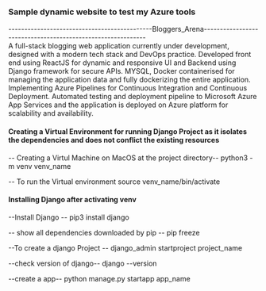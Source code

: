 ### Sample dynamic website to test my Azure tools <br>
---------------------------------------------Bloggers_Arena------------------------------------------------------------ <br>
A full-stack blogging web application currently under development, designed with a modern tech stack and DevOps practice.
Developed front end using ReactJS for dynamic and responsive UI and Backend using Django framework for secure APIs.
MYSQL, Docker containerised for managing the application data and fully dockerizing the entire application.
Implementing Azure Pipelines for Continuous Integration and Continuous Deployment.
Automated testing and deployment pipeline to Microsoft Azure App Services and the application is deployed on Azure platform for scalability and availability.

#### Creating a Virtual Environment for running Django Project as it isolates the dependencies and does not conflict the existing resources
-- Creating a Virtul Machine on MacOS at the project directory--
python3 -m venv venv_name

-- To run the Virtual environment
source venv_name/bin/activate

#### Installing Django after activating venv
--Install Django -- 
pip3 install django

-- show all dependencies downloaded by pip --
pip freeze

--To create a django Project --
django_admin startproject project_name

--check version of django--
django --version

--create a app--
python manage.py startapp app_name